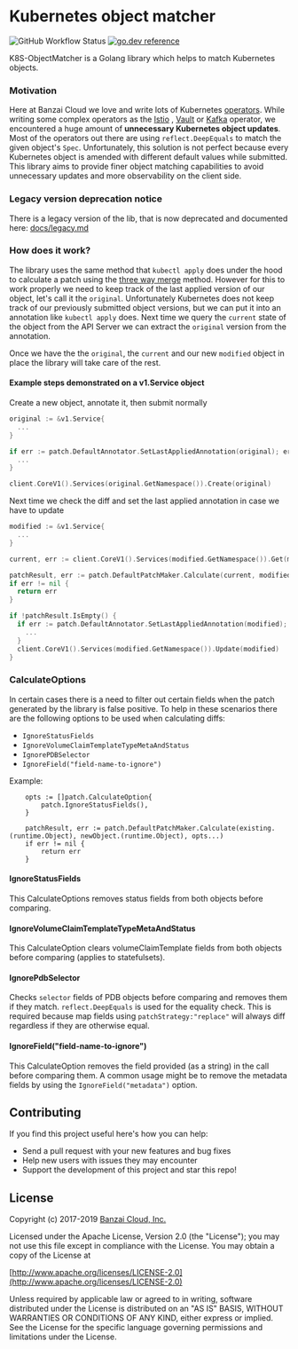 # Kubernetes object matcher

![GitHub Workflow Status](https://img.shields.io/github/actions/workflow/status/cisco-open/k8s-objectmatcher/ci.yaml?style=flat-square)
[![go.dev reference](https://img.shields.io/badge/go.dev-reference-007d9c?logo=go&logoColor=white&style=flat-square)](https://pkg.go.dev/mod/github.com/cisco-open/k8s-objectmatcher)

K8S-ObjectMatcher is a Golang library which helps to match Kubernetes objects.

### Motivation

Here at Banzai Cloud we love and write lots of Kubernetes [operators](https://github.com/banzaicloud?utf8=✓&q=operator&type=&language=). While writing some complex operators as the [Istio](https://github.com/banzaicloud/istio-operator) , [Vault](https://github.com/banzaicloud/bank-vaults) or [Kafka](https://github.com/banzaicloud/kafka-operator) operator, we encountered a huge amount of **unnecessary Kubernetes object updates**. Most of the operators out there are using `reflect.DeepEquals` to match the given object's `Spec`. Unfortunately, this solution is not perfect because every Kubernetes object is amended with different default values while submitted. This library aims to provide finer object matching capabilities to avoid unnecessary updates and more observability on the client side.

### Legacy version deprecation notice

There is a legacy version of the lib, that is now deprecated and documented here: [docs/legacy.md](docs/legacy.md)

### How does it work?

The library uses the same method that `kubectl apply` does under the hood to calculate a patch using the [three way merge](http://www.drdobbs.com/tools/three-way-merging-a-look-under-the-hood/240164902) method.
However for this to work properly we need to keep track of the last applied version of our object, let's call it the `original`. Unfortunately Kubernetes does
not keep track of our previously submitted object versions, but we can put it into an annotation like `kubectl apply` does.
Next time we query the `current` state of the object from the API Server we can extract the `original` version from the annotation.

Once we have the the `original`, the `current` and our new `modified` object in place the library will take care of the rest.

#### Example steps demonstrated on a v1.Service object

Create a new object, annotate it, then submit normally
```go
original := &v1.Service{
  ...
}

if err := patch.DefaultAnnotator.SetLastAppliedAnnotation(original); err != nil {
  ...
}

client.CoreV1().Services(original.GetNamespace()).Create(original)
```

Next time we check the diff and set the last applied annotation in case we have to update
```go
modified := &v1.Service{
  ...
}

current, err := client.CoreV1().Services(modified.GetNamespace()).Get(modified.GetName(), metav1.Getoptions{})

patchResult, err := patch.DefaultPatchMaker.Calculate(current, modified)
if err != nil {
  return err
}

if !patchResult.IsEmpty() {
  if err := patch.DefaultAnnotator.SetLastAppliedAnnotation(modified); err != nil {
  	...
  }
  client.CoreV1().Services(modified.GetNamespace()).Update(modified)
}

```

### CalculateOptions

In certain cases there is a need to filter out certain fields when the patch generated by the library is false positive.
To help in these scenarios there are the following options to be used when calculating diffs:
- `IgnoreStatusFields`
- `IgnoreVolumeClaimTemplateTypeMetaAndStatus`
- `IgnorePDBSelector`
- `IgnoreField("field-name-to-ignore")`

Example:
```
	opts := []patch.CalculateOption{
		patch.IgnoreStatusFields(),
	}

	patchResult, err := patch.DefaultPatchMaker.Calculate(existing.(runtime.Object), newObject.(runtime.Object), opts...)
	if err != nil {
		return err
	}
```

#### IgnoreStatusFields

This CalculateOptions removes status fields from both objects before comparing.

#### IgnoreVolumeClaimTemplateTypeMetaAndStatus

This CalculateOption clears volumeClaimTemplate fields from both objects before comparing (applies to statefulsets).

#### IgnorePdbSelector

Checks `selector` fields of PDB objects before comparing and removes them if they match. `reflect.DeepEquals` is used for the equality check.
This is required because map fields using `patchStrategy:"replace"` will always diff regardless if they are otherwise equal.

#### IgnoreField("field-name-to-ignore")

This CalculateOption removes the field provided (as a string) in the call before comparing them. A common usage might be to remove the metadata fields by using the `IgnoreField("metadata")` option.


## Contributing

If you find this project useful here's how you can help:

- Send a pull request with your new features and bug fixes
- Help new users with issues they may encounter
- Support the development of this project and star this repo!

## License

Copyright (c) 2017-2019 [Banzai Cloud, Inc.](https://banzaicloud.com)

Licensed under the Apache License, Version 2.0 (the "License");
you may not use this file except in compliance with the License.
You may obtain a copy of the License at

[http://www.apache.org/licenses/LICENSE-2.0](http://www.apache.org/licenses/LICENSE-2.0)

Unless required by applicable law or agreed to in writing, software
distributed under the License is distributed on an "AS IS" BASIS,
WITHOUT WARRANTIES OR CONDITIONS OF ANY KIND, either express or implied.
See the License for the specific language governing permissions and
limitations under the License.
